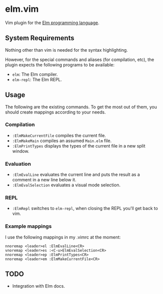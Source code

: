 # elm.vim

Vim plugin for the [Elm programming language](http://elm-lang.org/).

## System Requirements

Nothing other than vim is needed for the syntax highlighting.

However, for the special commands and aliases (for compilation, etc), the plugin expects the following programs to be available:

* `elm`: The Elm compiler.
* `elm-repl`: The Elm REPL.

## Usage

The following are the existing commands. To get the most out of them, 
you should create mappings according to your needs.

### Compilation

* `:ElmMakeCurrentFile` compiles the current file.
* `:ElmMakeMain` compiles an assumed `Main.elm` file.
* `:ElmPrintTypes` displays the types of the current file in a new split window.

### Evaluation

* `:ElmEvalLine` evaluates the current line and puts the result as a
  comment in a new line below it.
* `:ElmEvalSelection` evaluates a visual mode selection.

### REPL

* `:ElmRepl` switches to `elm-repl`, when closing the REPL you'll get back to vim.

### Example mappings

I use the following mappings in my .vimrc at the moment:

    nnoremap <leader>el :ElmEvalLine<CR>
    vnoremap <leader>es :<C-u>ElmEvalSelection<CR>
    nnoremap <leader>ep :ElmPrintTypes<CR>
    nnoremap <leader>em :ElmMakeCurrentFile<CR>

## TODO

* Integration with Elm docs.
